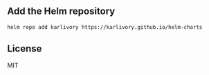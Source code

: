 ## Add the Helm repository

```sh
helm repo add karlivory https://karlivory.github.io/helm-charts
```

## License

MIT
